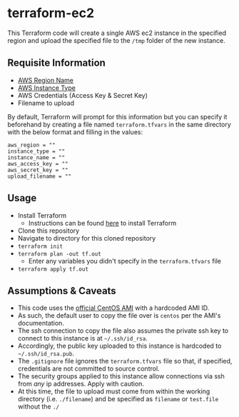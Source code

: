 # terraform-ec2
This Terraform code will create a single AWS ec2 instance in the specified region and upload the specified file to the `/tmp` folder of the new instance. 

## Requisite Information
* [AWS Region Name](https://docs.aws.amazon.com/AmazonRDS/latest/UserGuide/Concepts.RegionsAndAvailabilityZones.html)
* [AWS Instance Type](https://aws.amazon.com/ec2/instance-types/)
* AWS Credentials (Access Key & Secret Key)
* Filename to upload

By default, Terraform will prompt for this information but you can specify it beforehand by creating a file named `terraform.tfvars` in the same directory with the below format and filling in the values:

```
aws_region = ""
instance_type = ""
instance_name = ""
aws_access_key = ""
aws_secret_key = ""
upload_filename = ""
```

## Usage
* Install Terraform
  * Instructions can be found [here](https://learn.hashicorp.com/terraform/getting-started/install.html) to install Terraform
* Clone this repository
* Navigate to directory for this cloned repository
* `terraform init`
* `terraform plan -out tf.out`
  * Enter any variables you didn't specify in the `terraform.tfvars` file
* `terraform apply tf.out`

## Assumptions & Caveats
* This code uses the [official CentOS AMI](https://aws.amazon.com/marketplace/pp/B00O7WM7QW) with a hardcoded AMI ID.
* As such, the default user to copy the file over is `centos` per the AMI's documentation.
* The ssh connection to copy the file also assumes the private ssh key to connect to this instance is at `~/.ssh/id_rsa`.
* Accordingly, the public key uploaded to this instance is hardcoded to `~/.ssh/id_rsa.pub`.
* The `.gitignore` file ignores the `terraform.tfvars` file so that, if specified, credentials are not committed to source control.
* The security groups applied to this instance allow connections via ssh from _any_ ip addresses. Apply with caution. 
* At this time, the file to upload must come from within the working directory (i.e. `./filename`) and be specified as `filename` or `test.file` without the `./`
